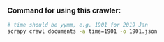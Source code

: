 ### Command for using this crawler:
```bash
# time should be yymm, e.g. 1901 for 2019 Jan 
scrapy crawl documents -a time=1901 -o 1901.json
```

